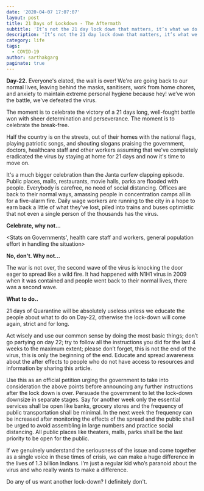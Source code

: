 ```yaml
---
date: '2020-04-07 17:07:07'
layout: post
title: 21 Days of Lockdown - The Aftermath
subtitle: 'It’s not the 21 day lock down that matters, it’s what we do on day 22.'
description: 'It’s not the 21 day lock down that matters, it’s what we do on day 22.'
category: life
tags:
  - COVID-19
author: sarthakgarg
paginate: true
---
```

**Day-22.** Everyone's elated, the wait is over! We're are going back to our normal lives, leaving behind the masks, sanitisers, work from home chores, and anxiety to maintain extreme personal hygiene because hey! we’ve won the battle, we've defeated the virus.

The moment is to celebrate the victory of a 21 days long, well-fought battle won with sheer determination and perseverance. The moment is to celebrate the break-free. 

Half the country is on the streets, out of their homes with the national flags, playing patriotic songs, and shouting slogans praising the government, doctors, healthcare staff and other workers assuming that we've completely eradicated the virus by staying at home for 21 days and now it's time to move on. 

It's a much bigger celebration than the Janta curfew clapping episode. Public places, malls, restaurants, movie halls, parks are flooded with people. Everybody is carefree, no need of social distancing. Offices are back to their normal ways, amassing people in concentration camps all in for a five-alarm fire. Daily wage workers are running to the city in a hope to earn back a little of what they’ve lost, piled into trains and buses optimistic that not even a single person of the thousands has the virus.

**Celebrate, why not...**

<Stats on Governments', health care staff and workers, general population effort in handling the situation>

**No, don't. Why not...**

The war is not over, the second wave of the virus is knocking the door eager to spread like a wild fire. It had happened with N1H1 virus in 2009 when it was contained and people went back to their normal lives, there was a second wave. <add about N1H1 or other example>

<stats on why not to celebrate> 

**What to do..**

21 days of Quarantine will be absolutely useless unless we educate the people about what to do on Day-22, otherwise the lock-down will come again, strict and for long. 

Act wisely and use our common sense by doing the most basic things; don’t go partying on day 22; try to follow all the instructions you did for the last 4 weeks to the maximum extent; please don’t forget, this is not the end of the virus, this is only the beginning of the end. Educate and spread awareness about the after effects to people who do not have access to resources and information by sharing this article.

Use this as an official petition urging the government to take into consideration the above points before announcing any further instructions after the lock down is over. Persuade the government to let the lock-down downsize in separate stages. Say for another week only the essential services shall be open like banks, grocery stores and the frequency of public transportation shall be minimal. In the next week the frequency can be increased after monitoring the effects of the spread and the public shall be urged to avoid assembling in large numbers and practice social distancing. All public places like theaters, malls, parks shall be the last priority to be open for the public.

If we genuinely understand the seriousness of the issue and come together as a single voice in these times of crisis, we can make a huge difference in the lives of 1.3 billion Indians. I’m just a regular kid who’s paranoid about the virus and who really wants to make a difference.

Do any of us want another lock-down? I definitely don't.